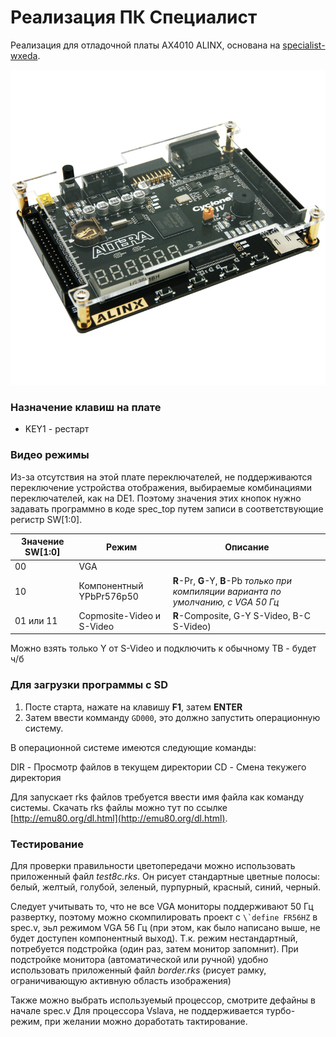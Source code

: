 # Реализация ПК Специалист 

Реализация для отладочной платы AX4010 ALINX, основана на [specialist-wxeda](https://github.com/andykarpov/specialist-wxeda).

![AX4010.jpg](/docs/AX4010.jpg)

### Назначение клавиш на плате

- KEY1 - рестарт

### Видео режимы

Из-за отсутствия на этой плате переключателей, не поддерживаются переключение устройства отображения, выбираемые комбинациями переключателей, как на DE1.
Поэтому значения этих кнопок нужно задавать программно в коде spec_top путем записи в соответствующие регистр SW[1:0].

| Значение SW[1:0] | Режим | Описание |
|---------------|-------------------|---------------------|
| 00 | VGA | |
| 10 | Компонентный YPbPr576p50 | **R**-Pr, **G**-Y, **B**-Pb _только при компиляции варианта по умолчанию, с VGA 50 Гц_ |
| 01 или 11 | Copmosite-Video и S-Video | **R**-Composite, G-Y S-Video, B-С S-Video) |

Можно взять только Y от S-Video и подключить к обычному ТВ - будет ч/б


### Для загрузки программы с SD

1. Посте старта, нажате на клавишу **F1**, затем **ENTER**
2. Затем ввести комманду ```GD000```, это должно запустить операционную систему. 

В операционной системе имеются следующие команды:

DIR - Просмотр файлов в текущем директории
СD - Смена текужего директория

Для запускает rks файлов требуется ввести имя файла как команду системы. Скачать rks файлы можно тут по ссылке [http://emu80.org/dl.html](http://emu80.org/dl.html).

### Тестирование

Для проверки правильности цветопередачи можно использовать приложенный файл *test8c.rks*. Он рисует стандартные цветные полосы: белый, желтый, голубой, зеленый, пурпурный, красный, синий, черный.

Следует учитывать то, что не все VGA мониторы поддерживают 50 Гц развертку, поэтому можно скомпилировать проект с ```\`define FR56HZ``` в spec.v, эьл режимом VGA 56 Гц (при этом, как было написано выше, не будет доступен компонентный выход). Т.к. режим нестандартный, потребуется подстройка (один раз, затем монитор запомнит). При подстройке монитора (автоматической или ручной) удобно использовать приложенный файл *border.rks* (рисует рамку, ограничивающую активную область изображения)

Также можно выбрать используемый процессор, смотрите дефайны в начале spec.v
Для процессора Vslava, не поддерживается турбо-режим, при желании можно доработать тактирование.

